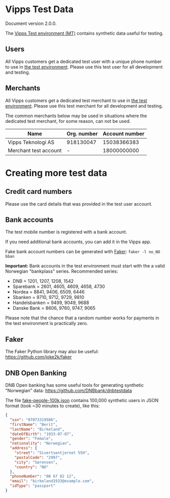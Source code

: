 # Vipps Test Data

Document version 2.0.0.

The [Vipps Test environment (MT)](https://github.com/vippsas/vipps-developers#the-vipps-test-environment-mt) contains synthetic data useful for testing.

## Users

All Vipps customers get a dedicated test user with a unique phone number to use in 
[the test environment](https://github.com/vippsas/vipps-developers/blob/master/vipps-test-environment.md).
Please use this test user for all development and testing.

## Merchants

All Vipps customers get a dedicated test merchant to use in 
[the test environment](https://github.com/vippsas/vipps-developers/blob/master/vipps-test-environment.md).
Please use this test merchant for all development and testing.

The common merchants below may be used in situations where the dedicated test merchant, 
for some reason, can not be used.

| Name               | Org. number | Account number |
| ------------------ |------------ | -------------- |
| Vipps Teknologi AS | 918130047   | 15038366383    |
| Merchant test account | -        | 18000000000 |

# Creating more test data

## Credit card numbers

Please use the card details that was provided in the test user account.

## Bank accounts

The test mobile number is registered with a bank account.

If you need additional bank accounts, you can add it in the Vipps app.

Fake bank account numbers can be generated with
[Faker](https://github.com/joke2k/faker):
`faker -l no_NO bban`

**Important:** Bank accounts in the test environment must start with the a
valid Norwegian "bankplass" series. Recommended series:
* DNB = 1201, 1207, 1208, 1542
* Sparebank = 2601, 4605, 4609, 4658, 4730
* Nordea = 8841, 9406, 6509, 6446
* Sbanken = 9710, 9712, 9729, 9810
* Handelsbanken = 9499, 9049, 9688
* Danske Bank = 8606, 9760, 9747, 9065

Please note that the chance that a random number works for payments
in the test environment is practically zero.

## Faker

The Faker Python library may also be useful: https://github.com/joke2k/faker

## DNB Open Banking

DNB Open banking has some useful tools for generating synthetic "Norwegian" data: https://github.com/DNBbank/dnbtestdata

The file [fake-people-100k.json](fake-people-100k.json)
contains 100,000 synthetic users in JSON format (took ~30 minutes to create), like this:

```json
{
  "ssn": "07073319586",
  "firstName": "Berit",
  "lastName": "Birkeland",
  "dateOfBirth": "1933-07-07",
  "gender": "Female",
  "nationality": "Norwegian",
  "address": {
    "street": "Sivertsentjernet 55H",
    "postalCode": "2997",
    "city": "Sørensen",
    "country": "NO"
  },
  "phoneNumber": "08 67 82 12",
  "email": "birkeland1933@example.com",
  "idType": "passport"
}
```

